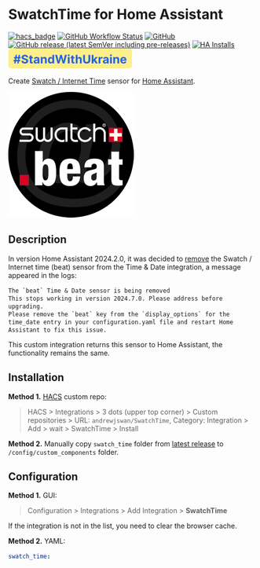 # SwatchTime for Home Assistant

[![hacs_badge](https://img.shields.io/badge/HACS-Custom-blue.svg?logo=HomeAssistantCommunityStore&logoColor=white)](https://github.com/custom-components/hacs)
[![GitHub Workflow Status](https://img.shields.io/github/actions/workflow/status/andrewjswan/SwatchTime/validate.yml?logo=github)](https://github.com/andrewjswan/SwatchTime/actions)
[![GitHub](https://img.shields.io/github/license/andrewjswan/SwatchTime?color=blue)](https://github.com/andrewjswan/SwatchTime/blob/master/LICENSE)
[![GitHub release (latest SemVer including pre-releases)](https://img.shields.io/github/v/release/andrewjswan/SwatchTime?include_prereleases)](https://github.com/andrewjswan/SwatchTime/releases)
[![HA Installs][installs]](https://analytics.home-assistant.io/custom_integrations.json)
[![StandWithUkraine](https://raw.githubusercontent.com/vshymanskyy/StandWithUkraine/main/badges/StandWithUkraine.svg)](https://github.com/vshymanskyy/StandWithUkraine/blob/main/docs/README.md)

Create [Swatch / Internet Time](https://en.wikipedia.org/wiki/Swatch_Internet_Time) sensor for [Home Assistant](https://www.home-assistant.io/).

![Swatch Time](logo.png)

## Description

In version Home Assistant 2024.2.0, it was decided to [remove](https://github.com/home-assistant/core/pull/106871) the Swatch / Internet time (beat) sensor from the Time & Date integration, a message appeared in the logs:
```
The `beat` Time & Date sensor is being removed
This stops working in version 2024.7.0. Please address before upgrading.
Please remove the `beat` key from the `display_options` for the time_date entry in your configuration.yaml file and restart Home Assistant to fix this issue.
```
This custom integration returns this sensor to Home Assistant, the functionality remains the same.

## Installation

**Method 1.** [HACS](https://hacs.xyz/) custom repo:

> HACS > Integrations > 3 dots (upper top corner) > Custom repositories > URL: `andrewjswan/SwatchTime`, Category: Integration > Add > wait > SwatchTime > Install

**Method 2.** Manually copy `swatch_time` folder from [latest release](https://github.com/andrewjswan/SwatchTime/releases/latest) to `/config/custom_components` folder.

## Configuration

**Method 1.** GUI:

> Configuration > Integrations > Add Integration > **SwatchTime**

If the integration is not in the list, you need to clear the browser cache.

**Method 2.** YAML:

```yaml
swatch_time:
```

[installs]: https://img.shields.io/badge/dynamic/json?color=41BDF5&logo=home-assistant&label=integration%20usage&suffix=%20installs&cacheSeconds=15600&url=https://analytics.home-assistant.io/custom_integrations.json&query=$.swatch_time.total
